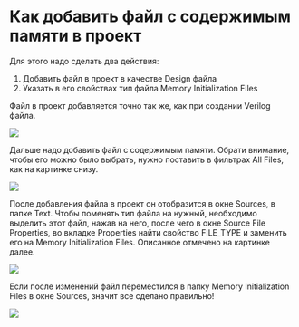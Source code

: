 # Как добавить файл с содержимым памяти в проект

Для этого надо сделать два действия:

1. Добавить файл в проект в качестве Design файла
2. Указать в его свойствах тип файла Memory Initialization Files

Файл в проект добавляется точно так же, как при создании Verilog файла.

![](../../technical/Other/Pic/how_to_mem_1.png)

Дальше надо добавить файл с содержимым памяти. Обрати внимание, чтобы его можно было выбрать, нужно поставить в фильтрах All Files, как на картинке снизу.

![](../../technical/Other/Pic/how_to_mem_2.png)

После добавления файла в проект он отобразится в окне Sources, в папке Text.
Чтобы поменять тип файла на нужный, необходимо выделить этот файл, нажав на него, после чего в окне Source File Properties, во вкладке Properties найти свойство FILE_TYPE и заменить его на Memory Initialization Files. Описанное отмечено на картинке далее.

![](../../technical/Other/Pic/how_to_mem_3.png)

Если после изменений файл переместился в папку Memory Initialization Files в окне Sources, значит все сделано правильно!

![](../../technical/Other/Pic/how_to_mem_4.png)

